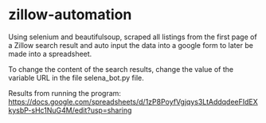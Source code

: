 # zillow-automation
Using selenium and beautifulsoup, scraped all listings from the first page of a Zillow search result and auto input the data into a google form to later be made into a spreadsheet.

To change the content of the search results, change the value of the variable URL in the file selena_bot.py file.

Results from running the program: https://docs.google.com/spreadsheets/d/1zP8PoyfVgjqys3LtAddqdeeFIdEXkysbP-sHc1NuG4M/edit?usp=sharing
